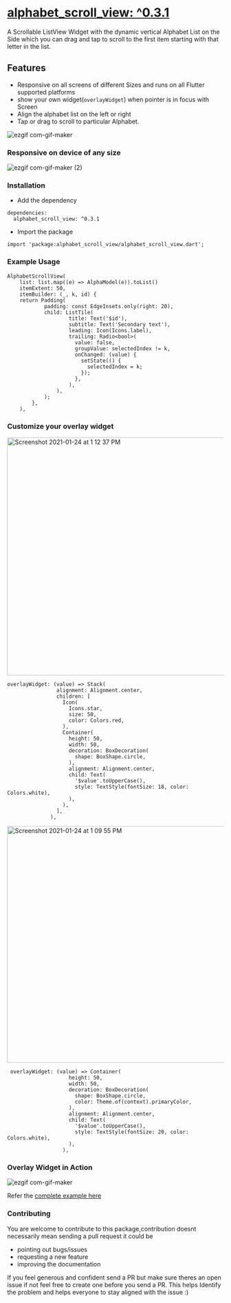 # [alphabet_scroll_view: ^0.3.1](https://pub.dev/packages/alphabet_scroll_view)

A Scrollable ListView Widget with the dynamic vertical Alphabet List on the Side which you can drag and tap to scroll to the first item starting with that letter in the list.

## Features

- Responsive on all screens of different Sizes and runs on all Flutter supported platforms
- show your own widget(`overlayWidget`) when pointer is in focus with Screen
- Align the alphabet list on the left or right
- Tap or drag to scroll to particular Alphabet.

![ezgif com-gif-maker](https://user-images.githubusercontent.com/31410839/105130232-a58abc00-5b0c-11eb-930e-445ae498ba98.gif)

### Responsive on device of any size

![ezgif com-gif-maker (2)](https://user-images.githubusercontent.com/31410839/105130852-c7d10980-5b0d-11eb-9915-0996d808d5e9.gif)

### Installation

- Add the dependency

```
dependencies:
  alphabet_scroll_view: ^0.3.1
```

- Import the package
  ​

```
import 'package:alphabet_scroll_view/alphabet_scroll_view.dart';

```

### Example Usage

```
AlphabetScrollView(
    list: list.map((e) => AlphaModel(e)).toList()
    itemExtent: 50,
    itemBuilder: (_, k, id) {
    return Padding(
            padding: const EdgeInsets.only(right: 20),
            child: ListTile(
                    title: Text('$id'),
                    subtitle: Text('Secondary text'),
                    leading: Icon(Icons.label),
                    trailing: Radio<bool>(
                      value: false,
                      groupValue: selectedIndex != k,
                      onChanged: (value) {
                        setState(() {
                          selectedIndex = k;
                        });
                      },
                    ),
                ),
            );
        },
    ),
```

### Customize your overlay widget

<img width="552" alt="Screenshot 2021-01-24 at 1 12 37 PM" src="https://user-images.githubusercontent.com/31410839/105624279-9fffdf80-5e46-11eb-8900-bcb99ddf7220.png">

```
overlayWidget: (value) => Stack(
                alignment: Alignment.center,
                children: [
                  Icon(
                    Icons.star,
                    size: 50,
                    color: Colors.red,
                  ),
                  Container(
                    height: 50,
                    width: 50,
                    decoration: BoxDecoration(
                      shape: BoxShape.circle,
                    ),
                    alignment: Alignment.center,
                    child: Text(
                      '$value'.toUpperCase(),
                      style: TextStyle(fontSize: 18, color: Colors.white),
                    ),
                  ),
                ],
              ),
```

<img width="549" alt="Screenshot 2021-01-24 at 1 09 55 PM" src="https://user-images.githubusercontent.com/31410839/105624283-a2fad000-5e46-11eb-9707-3c072c07a2d7.png">

```
 overlayWidget: (value) => Container(
                    height: 50,
                    width: 50,
                    decoration: BoxDecoration(
                      shape: BoxShape.circle,
                      color: Theme.of(context).primaryColor,
                    ),
                    alignment: Alignment.center,
                    child: Text(
                      '$value'.toUpperCase(),
                      style: TextStyle(fontSize: 20, color: Colors.white),
                    ),
                  ),
```

### Overlay Widget in Action

![ezgif com-gif-maker](https://user-images.githubusercontent.com/31410839/105623290-983c3d00-5e3e-11eb-9012-0f0e75fde074.gif)

Refer the [complete example here](https://github.com/maheshmnj/alphabet_scroll_view/blob/master/example/lib/main.dart)

### Contributing

You are welcome to contribute to this package,contribution doesnt necessarily mean sending a pull request it could be

- pointing out bugs/issues
- requesting a new feature
- improving the documentation

If you feel generous and confident send a PR but make sure theres an open issue if not feel free to create one before you send a PR. This helps Identify the problem and helps everyone to stay aligned with the issue :)
